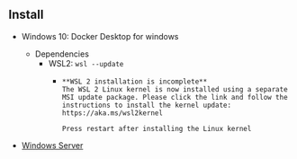 ## Install
- Windows 10: Docker Desktop for windows
  - Dependencies
    - WSL2: `wsl --update`
      - ```
        **WSL 2 installation is incomplete**
        The WSL 2 Linux kernel is now installed using a separate MSI update package. Please click the link and follow the instructions to install the kernel update:
        https://aka.ms/wsl2kernel

        Press restart after installing the Linux kernel
        ```
        
- [Windows Server](windows-server/docker.md)


